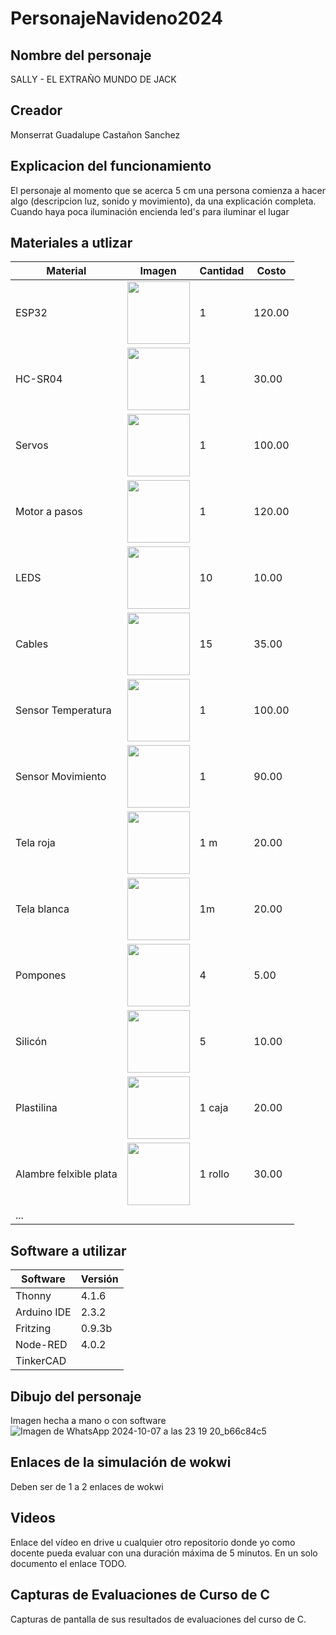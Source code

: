 # PersonajeNavideno2024
## Nombre del personaje
SALLY - EL EXTRAÑO MUNDO DE JACK
## Creador
Monserrat Guadalupe Castañon Sanchez
## Explicacion del funcionamiento
El personaje al momento que se acerca 5 cm una persona comienza a hacer algo (descripcion luz, sonido y movimiento), da una explicación completa.
Cuando haya poca iluminación encienda led's para iluminar el lugar

## Materiales a utlizar
|Material|Imagen|Cantidad|Costo|
|--|--|--|--|
|ESP32|<img src="https://github.com/user-attachments/assets/0d280367-493e-4f7c-a587-36e1f822116b" width="100"/>|1|120.00|
|HC-SR04|<img width="100" src="https://github.com/user-attachments/assets/e8f3a364-83e3-4194-9eb1-15547012fb1b"/>|1|30.00|
|Servos|<img width="100" src="https://gm0.org/es/latest/_images/hs488.jpg"/>|1|100.00|
|Motor a pasos|<img width="100" src="https://http2.mlstatic.com/D_NQ_NP_945876-MLM44692416700_012021-F.jpg"/>|1|120.00|
|LEDS|<img width="100" src="https://www.backyardboss.net/wp-content/uploads/2018/01/Light-Emitting-Diodes-LED.jpg"/>|10|10.00|
|Cables|<img width="100" src="https://th.bing.com/th/id/OIP.ZYiwEUNZTbjtTH5pSiDPWAHaHa?rs=1&pid=ImgDetMain"/>|15|35.00|
|Sensor Temperatura|<img width="100" src="https://www.emakers.com.ar/Image/0/600_750-EM9603_1.jpg"/>|1|100.00|
|Sensor Movimiento|<img width="100" src="https://img-blog.csdnimg.cn/direct/294eb02c787144a29c0db1dce1bbe268.png"/>|1|90.00|
|Tela roja|<img width="100" src="https://wallup.net/wp-content/uploads/2018/09/27/6629-red-fabric-texture.jpg"/>|1 m|20.00|
|Tela blanca|<img width="100" src="https://th.bing.com/th/id/OIP.WoKXVVSIM0k2oyZrFCA0pgHaE8?rs=1&pid=ImgDetMain"/>|1m|20.00|
|Pompones|<img width="100" src="https://th.bing.com/th/id/OIP.13BpRcbRAVVgWqex3TDlwwHaHa?rs=1&pid=ImgDetMain"/>|4|5.00|
|Silicón|<img width="100" src="https://d2j6dbq0eux0bg.cloudfront.net/images/28622018/1432267118.jpg"/>|5|10.00|
|Plastilina|<img width="100" src="https://img2.rtve.es/i/?w=1600&i=1378485977045.jpg"/>|1 caja|20.00|
|Alambre felxible plata|<img width="100" src="https://th.bing.com/th/id/R.62e7d9c515309f01464646c955c3643c?rik=YKi2uDZKGCEsDQ&pid=ImgRaw&r=0"/>|1 rollo|30.00|
|...||||

## Software a utilizar
|Software|Versión|
|--|--|
|Thonny|4.1.6|
|Arduino IDE|2.3.2|
|Fritzing|0.9.3b|
|Node-RED|4.0.2|
|TinkerCAD||

## Dibujo del personaje
Imagen hecha a mano o con software
![Imagen de WhatsApp 2024-10-07 a las 23 19 20_b66c84c5](https://github.com/user-attachments/assets/c4542943-213b-4ffe-a37b-4e998f008c1e)


## Enlaces de la simulación de wokwi
Deben ser de 1 a 2 enlaces de wokwi

## Videos
Enlace del vídeo en drive u cualquier otro repositorio donde yo como docente pueda evaluar con una duración máxima de 5 minutos. En un solo documento el enlace TODO.

## Capturas de Evaluaciones de Curso de C
Capturas de pantalla de sus resultados de evaluaciones del curso de C. 
